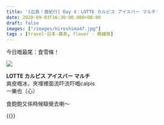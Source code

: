 ```yaml
---
title: '[広島！食紀行] Day 4：LOTTE カルピス アイスバー マルチ'
date: 2020-09-03T16:30:00.000+08:00
draft: false
images: ["/images/hiroshima4f.jpg"]
tags : [travel-日本-廣島, flavor - 螞蟻族]
---
```


今日嘅最尾：食雪條！  

![](/images/hiroshima4f.jpg)

**LOTTE カルピス アイスバー マルチ**  
爽皮嘅冰，夾埋裡面流吓流吓嘅calpis  
一樂也（心）  
  
食飽飽又係時候瞓覺去喇～  



{{<hiroshima>}}
